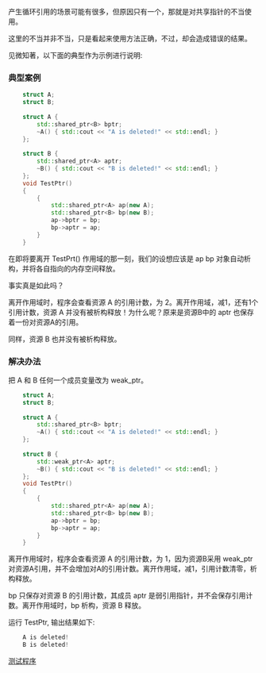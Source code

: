 
产生循环引用的场景可能有很多，但原因只有一个，那就是对共享指针的不当使用。

这里的不当并非不当，只是看起来使用方法正确，不过，却会造成错误的结果。

见微知著，以下面的典型作为示例进行说明:

### 典型案例

```c++
    struct A;
    struct B;
    
    struct A {
        std::shared_ptr<B> bptr;
        ~A() { std::cout << "A is deleted!" << std::endl; }
    };
    
    struct B {
        std::shared_ptr<A> aptr;
        ~B() { std::cout << "B is deleted!" << std::endl; }
    };
    void TestPtr()
    {
        {
            std::shared_ptr<A> ap(new A);
            std::shared_ptr<B> bp(new B);
            ap->bptr = bp;
            bp->aptr = ap;
        }
    }
```
在即将要离开 TestPrt() 作用域的那一刻，我们的设想应该是 ap bp 对象自动析构，并将各自指向的内存空间释放。

事实真是如此吗？

离开作用域时，程序会查看资源 A 的引用计数，为 2。离开作用域，减1，还有1个引用计数，资源 A 并没有被析构释放！为什么呢？原来是资源B中的 aptr 也保存着一份对资源A的引用。

同样，资源 B 也并没有被析构释放。


### 解决办法
  
把 A 和 B 任何一个成员变量改为 weak_ptr。

```c++
    struct A;
    struct B;
    
    struct A {
        std::shared_ptr<B> bptr;
        ~A() { std::cout << "A is deleted!" << std::endl; }
    };
    
    struct B {
        std::weak_ptr<A> aptr;
        ~B() { std::cout << "B is deleted!" << std::endl; }
    };
    void TestPtr()
    {
        {
            std::shared_ptr<A> ap(new A);
            std::shared_ptr<B> bp(new B);
            ap->bptr = bp;
            bp->aptr = ap;
        }
    }
```

离开作用域时，程序会查看资源 A 的引用计数，为 1，因为资源B采用 weak_ptr 对资源A引用，并不会增加对A的引用计数。离开作用域，减1，引用计数清零，析构释放。

bp 只保存对资源 B 的引用计数，其成员 aptr 是弱引用指针，并不会保存引用计数。离开作用域时，bp 析构，资源 B 释放。

运行 TestPtr, 输出结果如下:
```c++
    A is deleted!
    B is deleted!
```

[测试程序](03_weak_ptr/wp_circular_reference.cpp)